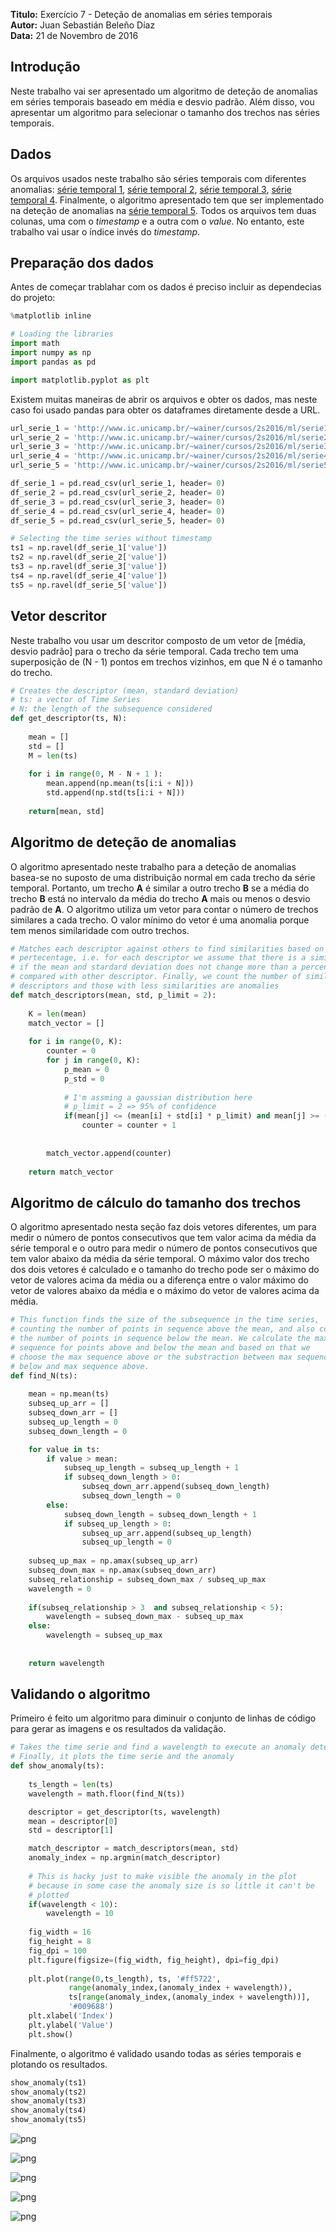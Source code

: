 
**Titulo:** Exercício 7 - Deteção de anomalias em séries temporais <br>
**Autor:** Juan Sebastián Beleño Díaz <br>
**Data:** 21 de Novembro de 2016 <br>

## Introdução
Neste trabalho vai ser apresentado um algoritmo de deteção de anomalias em séries temporais baseado em média e desvio padrão. Além disso, vou apresentar um algoritmo para selecionar o tamanho dos trechos nas séries temporais.

## Dados
Os arquivos usados neste trabalho são séries temporais com diferentes anomalias: [série temporal 1](http://www.ic.unicamp.br/~wainer/cursos/2s2016/ml/serie1.csv), [série temporal 2](http://www.ic.unicamp.br/~wainer/cursos/2s2016/ml/serie2.csv), [série temporal 3](http://www.ic.unicamp.br/~wainer/cursos/2s2016/ml/serie3.csv), [série temporal 4](http://www.ic.unicamp.br/~wainer/cursos/2s2016/ml/serie4.csv). Finalmente, o algoritmo apresentado tem que ser implementado na deteção de anomalias na [série temporal 5](http://www.ic.unicamp.br/~wainer/cursos/2s2016/ml/serie5.csv). Todos os arquivos tem duas colunas, uma com o *timestamp* e a outra com o *value*. No entanto, este trabalho vai usar o índice invés do *timestamp*.

## Preparação dos dados
Antes de começar trablahar com os dados é preciso incluir as dependecias do projeto:



```python
%matplotlib inline

# Loading the libraries
import math
import numpy as np
import pandas as pd

import matplotlib.pyplot as plt
```

Existem muitas maneiras de abrir os arquivos e obter os dados, mas neste caso foi usado pandas para obter os dataframes diretamente desde a URL.


```python
url_serie_1 = 'http://www.ic.unicamp.br/~wainer/cursos/2s2016/ml/serie1.csv'
url_serie_2 = 'http://www.ic.unicamp.br/~wainer/cursos/2s2016/ml/serie2.csv'
url_serie_3 = 'http://www.ic.unicamp.br/~wainer/cursos/2s2016/ml/serie3.csv'
url_serie_4 = 'http://www.ic.unicamp.br/~wainer/cursos/2s2016/ml/serie4.csv'
url_serie_5 = 'http://www.ic.unicamp.br/~wainer/cursos/2s2016/ml/serie5.csv'

df_serie_1 = pd.read_csv(url_serie_1, header= 0)
df_serie_2 = pd.read_csv(url_serie_2, header= 0)
df_serie_3 = pd.read_csv(url_serie_3, header= 0)
df_serie_4 = pd.read_csv(url_serie_4, header= 0)
df_serie_5 = pd.read_csv(url_serie_5, header= 0)

# Selecting the time series without timestamp
ts1 = np.ravel(df_serie_1['value'])
ts2 = np.ravel(df_serie_2['value'])
ts3 = np.ravel(df_serie_3['value'])
ts4 = np.ravel(df_serie_4['value'])
ts5 = np.ravel(df_serie_5['value'])
```

## Vetor descritor
Neste trabalho vou usar um descritor composto de um vetor de [média, desvio padrão] para o trecho da série temporal. Cada trecho tem uma superposição de (N - 1) pontos em trechos vizinhos, em que N é o tamanho do trecho.


```python
# Creates the descriptor (mean, standard deviation)
# ts: a vector of Time Series
# N: the length of the subsequence considered
def get_descriptor(ts, N):
    
    mean = []
    std = []
    M = len(ts)
    
    for i in range(0, M - N + 1 ):
        mean.append(np.mean(ts[i:i + N]))
        std.append(np.std(ts[i:i + N]))        
        
    return[mean, std]
```

## Algoritmo de deteção de anomalias
O algoritmo apresentado neste trabalho para a deteção de anomalias basea-se no suposto de uma distribuição normal em cada trecho da série temporal. Portanto, um trecho **A** é similar a outro trecho **B** se a média do trecho **B** está no intervalo da média do trecho **A** mais ou menos o desvio padrão de **A**. O algoritmo utiliza um vetor para contar o número de trechos similares a cada trecho. O valor mínimo do vetor é uma anomalia porque tem menos similaridade com outro trechos.


```python
# Matches each descriptor against others to find similarities based on
# pertecentage, i.e. for each descriptor we assume that there is a similarity 
# if the mean and stardard deviation does not change more than a percentage
# compared with other descriptor. Finally, we count the number of similar 
# descriptors and those with less similarities are anomalies
def match_descriptors(mean, std, p_limit = 2):
    
    K = len(mean)
    match_vector = []
    
    for i in range(0, K):
        counter = 0
        for j in range(0, K):
            p_mean = 0
            p_std = 0
            
            # I'm assming a gaussian distribution here
            # p_limit = 2 => 95% of confidence
            if(mean[j] <= (mean[i] + std[i] * p_limit) and mean[j] >= (mean[i] - std[i] * p_limit)):
                counter = counter + 1
            
                
        match_vector.append(counter)
    
    return match_vector
```

## Algoritmo de cálculo do tamanho dos trechos
O algoritmo apresentado nesta seção faz dois vetores diferentes, um para medir o número de pontos consecutivos que tem valor acima da média da série temporal e o outro para medir o número de pontos consecutivos que tem valor abaixo da média da série temporal. O máximo valor dos trecho dos dois vetores é calculado e o tamanho do trecho pode ser o máximo do vetor de valores acima da média ou a diferença entre o valor máximo do vetor de valores abaixo da média e o máximo do vetor de valores acima da média.


```python
# This function finds the size of the subsequence in the time series,
# counting the number of points in sequence above the mean, and also counting
# the number of points in sequence below the mean. We calculate the max 
# sequence for points above and below the mean and based on that we 
# choose the max sequence above or the substraction between max sequence
# below and max sequence above.
def find_N(ts):
    
    mean = np.mean(ts)
    subseq_up_arr = []
    subseq_down_arr = []
    subseq_up_length = 0
    subseq_down_length = 0

    for value in ts:
        if value > mean:
            subseq_up_length = subseq_up_length + 1
            if subseq_down_length > 0:
                subseq_down_arr.append(subseq_down_length)
                subseq_down_length = 0
        else:
            subseq_down_length = subseq_down_length + 1
            if subseq_up_length > 0:
                subseq_up_arr.append(subseq_up_length)
                subseq_up_length = 0
    
    subseq_up_max = np.amax(subseq_up_arr)
    subseq_down_max = np.amax(subseq_down_arr)
    subseq_relationship = subseq_down_max / subseq_up_max
    wavelength = 0
    
    if(subseq_relationship > 3  and subseq_relationship < 5):
        wavelength = subseq_down_max - subseq_up_max
    else:
        wavelength = subseq_up_max
        
    
    return wavelength
```

## Validando o algoritmo
Primeiro é feito um algoritmo para diminuir o conjunto de linhas de código para gerar as imagens e os resultados da validação.


```python
# Takes the time serie and find a wavelength to execute an anomaly detection
# Finally, it plots the time serie and the anomaly
def show_anomaly(ts):
    
    ts_length = len(ts)
    wavelength = math.floor(find_N(ts))

    descriptor = get_descriptor(ts, wavelength)
    mean = descriptor[0]
    std = descriptor[1]

    match_descriptor = match_descriptors(mean, std)
    anomaly_index = np.argmin(match_descriptor)
    
    # This is hacky just to make visible the anomaly in the pĺot
    # because in some case the anomaly size is so little it can't be
    # plotted
    if(wavelength < 10):
        wavelength = 10
    
    fig_width = 16
    fig_height = 8
    fig_dpi = 100
    plt.figure(figsize=(fig_width, fig_height), dpi=fig_dpi)
    
    plt.plot(range(0,ts_length), ts, '#ff5722', 
             range(anomaly_index,(anomaly_index + wavelength)),
             ts[range(anomaly_index,(anomaly_index + wavelength))],
             '#009688')
    plt.xlabel('Index')
    plt.ylabel('Value')
    plt.show()
```

Finalmente, o algoritmo é validado usando todas as séries temporais e plotando os resultados.


```python
show_anomaly(ts1)
show_anomaly(ts2)
show_anomaly(ts3)
show_anomaly(ts4)
show_anomaly(ts5)
```


![png](https://raw.githubusercontent.com/jbeleno/machine_learning_unicamp/master/exercicio_7_anomalias_em_series_temporais/assets/output_13_0.png)



![png](https://raw.githubusercontent.com/jbeleno/machine_learning_unicamp/master/exercicio_7_anomalias_em_series_temporais/assets/output_13_1.png)



![png](https://raw.githubusercontent.com/jbeleno/machine_learning_unicamp/master/exercicio_7_anomalias_em_series_temporais/assets/output_13_2.png)



![png](https://raw.githubusercontent.com/jbeleno/machine_learning_unicamp/master/exercicio_7_anomalias_em_series_temporais/assets/output_13_3.png)



![png](https://raw.githubusercontent.com/jbeleno/machine_learning_unicamp/master/exercicio_7_anomalias_em_series_temporais/assets/output_13_4.png)

